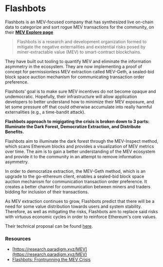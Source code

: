 # Flashbots

Flashbots is an MEV-focused company that has synthesized live on-chain data to categorize and sort rogue MEV transactions for the community, on their [**MEV Explore page**](https://explore.flashbots.net/)



> Flashbots is a research and development organization formed to mitigate the negative externalities and existential risks posed by miner-extractable value \(MEV\) to smart-contract blockchains.

 They have built out tooling to quantify MEV and eliminate the information asymmetry in the ecosystem. They are now implementing a proof of concept for permissionless MEV extraction called MEV-Geth, a sealed-bid block space auction mechanism for communicating transaction order preference.

Flashbots’ goal is to make sure MEV incentives do not become opaque and undemocratic. Hopefully, their infrastructure will allow application developers to better understand how to minimize their MEV exposure, and let some pressure off that could otherwise accumulate into really harmful externalities \(e.g., a time-bandit attack\).

**Flashbots approach to migigating the crisis is broken down to 3 parts: Illuminate the Dark Forest, Democratize Extraction, and Distribute Benefits.**

Flashbots aim to illuminate the dark forest through the MEV-Inspect method, which scans Ethereum blocks and provides a visualization of MEV metrics over time. The aim is to gain a better understanding of the MEV ecosystem and provide it to the community in an attempt to remove information asymmetry.

In order to democratize extraction, the MEV-Geth method, which is an upgrade to the go-ethereum client, enables a sealed-bid block space auction mechanism for communication transaction order preference. It creates a better channel for communication between miners and traders bidding for inclusion of their transactions.

As MEV extraction continues to grow, Flashbots predict that there will be a need for some value distribution towards users and system stability. Therefore, as well as mitigating the risks, Flashbots aim to replace said risks with virtuous economic cycles in order to reinforce Ethereum's core values.

Their technical proposal can be found [here](https://ethresear.ch/t/flashbots-frontrunning-the-mev-crisis/8251).  


### Resources

* [https://research.paradigm.xyz/MEV](https://research.paradigm.xyz/MEV)
* [Flashbots: Frontrunning the MEV Crisis](https://medium.com/flashbots/frontrunning-the-mev-crisis-40629a613752)

